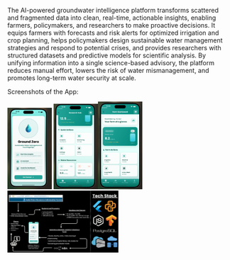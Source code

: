 The AI-powered groundwater intelligence platform transforms scattered and fragmented data into clean, real-time, actionable insights, enabling farmers, policymakers, and researchers to make proactive decisions. It equips farmers with forecasts and risk alerts for optimized irrigation and crop planning, helps policymakers design sustainable water management strategies and respond to potential crises, and provides researchers with structured datasets and predictive models for scientific analysis. By unifying information into a single science-based advisory, the platform reduces manual effort, lowers the risk of water mismanagement, and promotes long-term water security at scale.


Screenshots of the App:  

<img src="./assets/Screenshots%20of%20the%20App/App%20ss.jpg" alt="App Screenshot" width="100"/>  <img src="./assets/Screenshots%20of%20the%20App/Research%20Dashboard.jpg" alt="Research Dashboard" width="100"/><img src="./assets/Screenshots%20of%20the%20App/Farm%20Dashboard.jpg" alt="Farmer Dashboard" width="100"/>  <img src="./assets/Screenshots%20of%20the%20App/Tech%20Stack.jpg" alt="Tech Stack" width="250"/>

